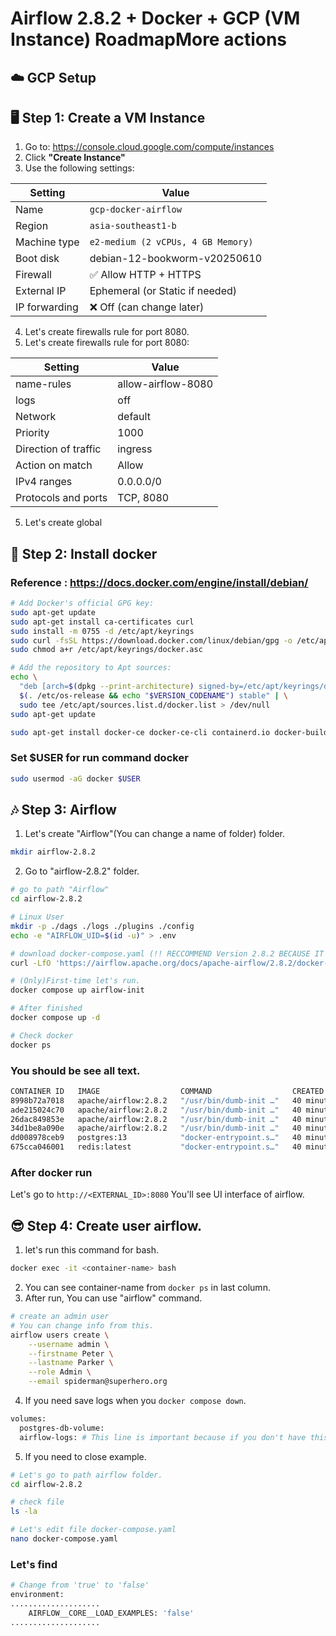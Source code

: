 # Airflow 2.8.2 + Docker + GCP (VM Instance) RoadmapMore actions

## ☁️ GCP Setup
## 🖥️ Step 1: Create a VM Instance

1. Go to: https://console.cloud.google.com/compute/instances
2. Click **"Create Instance"**
3. Use the following settings:

| Setting            | Value                      |
|--------------------|----------------------------|
| Name               | `gcp-docker-airflow`      |
| Region             | `asia-southeast1-b`        |
| Machine type       | `e2-medium (2 vCPUs, 4 GB Memory)`|
| Boot disk          | debian-12-bookworm-v20250610 |
| Firewall           | ✅ Allow HTTP + HTTPS       |
| External IP        | Ephemeral (or Static if needed) |
| IP forwarding      | ❌ Off (can change later)  |

4. Let's create firewalls rule for port 8080.
4. Let's create firewalls rule for port 8080:

| Setting              | Value              |
|----------------------|--------------------|
| name-rules           | allow-airflow-8080 |
| logs                 | off                |
| Network              | default            |
| Priority             | 1000               |
| Direction of traffic | ingress            |
| Action on match      | Allow              |
| IPv4 ranges          | 0.0.0.0/0          |
| Protocols and ports  | TCP, 8080          |

5. Let's create global


## 🐳 Step 2: Install docker
### Reference : https://docs.docker.com/engine/install/debian/

```bash
# Add Docker's official GPG key:
sudo apt-get update
sudo apt-get install ca-certificates curl
sudo install -m 0755 -d /etc/apt/keyrings
sudo curl -fsSL https://download.docker.com/linux/debian/gpg -o /etc/apt/keyrings/docker.asc
sudo chmod a+r /etc/apt/keyrings/docker.asc

# Add the repository to Apt sources:
echo \
  "deb [arch=$(dpkg --print-architecture) signed-by=/etc/apt/keyrings/docker.asc] https://download.docker.com/linux/debian \
  $(. /etc/os-release && echo "$VERSION_CODENAME") stable" | \
  sudo tee /etc/apt/sources.list.d/docker.list > /dev/null
sudo apt-get update
```
```bash
sudo apt-get install docker-ce docker-ce-cli containerd.io docker-buildx-plugin docker-compose-plugin
```
### Set $USER for run command docker
```bash
sudo usermod -aG docker $USER
```
## 🎶 Step 3: Airflow

1. Let's create "Airflow"(You can change a name of folder) folder.
```bash
mkdir airflow-2.8.2
```
2. Go to "airflow-2.8.2" folder.
```bash
# go to path "Airflow"
cd airflow-2.8.2

# Linux User
mkdir -p ./dags ./logs ./plugins ./config
echo -e "AIRFLOW_UID=$(id -u)" > .env

# download docker-compose.yaml (!! RECCOMMEND Version 2.8.2 BECAUSE IT'S STABLE)
curl -LfO 'https://airflow.apache.org/docs/apache-airflow/2.8.2/docker-compose.yaml'

# (Only)First-time let's run.
docker compose up airflow-init

# After finished
docker compose up -d

# Check docker
docker ps
```
### You should be see all text.
```bash
CONTAINER ID   IMAGE                  COMMAND                  CREATED          STATUS                    PORTS                                         NAMES
8998b72a7018   apache/airflow:2.8.2   "/usr/bin/dumb-init …"   40 minutes ago   Up 40 minutes (healthy)   8080/tcp                                      airflow-282-airflow-triggerer-1
ade215024c70   apache/airflow:2.8.2   "/usr/bin/dumb-init …"   40 minutes ago   Up 40 minutes (healthy)   0.0.0.0:8080->8080/tcp, [::]:8080->8080/tcp   airflow-282-airflow-webserver-1
26dac849853e   apache/airflow:2.8.2   "/usr/bin/dumb-init …"   40 minutes ago   Up 40 minutes (healthy)   8080/tcp                                      airflow-282-airflow-worker-1
34d1be8a090e   apache/airflow:2.8.2   "/usr/bin/dumb-init …"   40 minutes ago   Up 40 minutes (healthy)   8080/tcp                                      airflow-282-airflow-scheduler-1
dd008978ceb9   postgres:13            "docker-entrypoint.s…"   40 minutes ago   Up 40 minutes (healthy)   5432/tcp                                      airflow-282-postgres-1
675cca046001   redis:latest           "docker-entrypoint.s…"   40 minutes ago   Up 40 minutes (healthy)   6379/tcp                                      airflow-282-redis-1
```
### After docker run
Let's go to ```http://<EXTERNAL_ID>:8080```
You'll see UI interface of airflow.

## 😎 Step 4: Create user airflow.
1. let's run this command for bash.
```bash
docker exec -it <container-name> bash
```
2. You can see container-name from ```docker ps``` in last column.
3. After run, You can use "airflow" command.
```bash
# create an admin user
# You can change info from this.
airflow users create \
    --username admin \
    --firstname Peter \
    --lastname Parker \
    --role Admin \
    --email spiderman@superhero.org
```
4. If you need save logs when you `docker compose down`.
```bash
volumes:
  postgres-db-volume:
  airflow-logs: # This line is important because if you don't have this line. When you `docker compose down` all config ex. USER will lost after down docker. You'll need to save this logs for when you start docker again.
```
5. If you need to close example.
```bash
# Let's go to path airflow folder.
cd airflow-2.8.2

# check file
ls -la

# Let's edit file docker-compose.yaml
nano docker-compose.yaml
```
### Let's find 
```bash
# Change from 'true' to 'false'
environment:
....................
    AIRFLOW__CORE__LOAD_EXAMPLES: 'false'
....................
```
